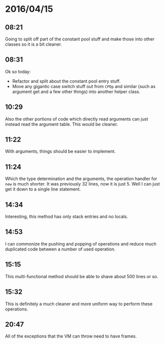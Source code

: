 # 2016/04/15

## 08:21

Going to split off part of the constant pool stuff and make those into other
classes so it is a bit cleaner.

## 08:31

Ok so today:

 * Refactor and split about the constant pool entry stuff.
 * Move any gigantic case switch stuff out from `CPOp` and similar (such as
   argument get and a few other things) into another helper class.

## 10:29

Also the other portions of code which directly read arguments can just instead
read the argument table. This would be cleaner.

## 11:22

With arguments, things should be easier to implement.

## 11:24

Which the type determination and the arguments, the operation handler for `new`
is much shorter. It was previously 32 lines, now it is just 5. Well I can just
get it down to a single line statement.

## 14:34

Interesting, this method has only stack entries and no locals.

## 14:53

I can commonize the pushing and popping of operations and reduce much
duplicated code between a number of used operation.

## 15:15

This multi-functional method should be able to shave about 500 lines or so.

## 15:32

This is definitely a much cleaner and more uniform way to perform these
operations.

## 20:47

All of the exceptions that the VM can throw need to have frames.


